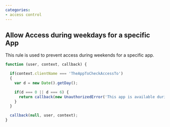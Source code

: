 ```yaml
---
categories:
- access control
---
```


## Allow Access during weekdays for a specific App

This rule is used to prevent access during weekends for a specific app.

```js
function (user, context, callback) {

  if(context.clientName === 'TheAppToCheckAccessTo')
  {
    var d = new Date().getDay();

    if(d === 0 || d === 6) {
      return callback(new UnauthorizedError('This app is available during the week'));
    }
  }

  callback(null, user, context);
}
```
